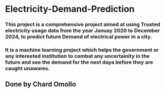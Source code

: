# Electricity-Demand-Prediction

### This project is a comprehensive project aimed at using Trusted electricity usage data from the year Januay 2020 to December 2024, to predict future Demand of electrical power in a city.
### It is a machine learning project which helps the government or any interested institution to combat any uncertainity in the future and see the demand for the next daya before they are caught unawares.



## Done by Chard Omollo
